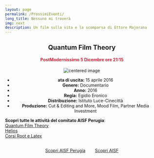 ```yaml
---
layout: page
permalink: /ProssimiEventi/
long_title: Nessuno mi troverà
img: next
description: Un film sulla vita e la scomparsa di Ettore Majorana
---
```


<center><h2><b> Quantum Film Theory </b></h2></center>
<center><h4><b><font style="color:rgb(211, 35, 54);">PostModernissimo 5 Dicembre ore 21:15  </font></b></h4></center>

 <figure>
<center>
    <img src="/perugia/img/majo.png" alt="centered image" style="max-width:80%"
    height="auto" width="auto" class="responsive" >
</center>
</figure>

<section>

<center>
<ul>
<li><b>ata di uscita:</b> 15 aprile 2016</li>
<li><b>Genere:</b> Documentario</li>
<li><b>Anno:</b> 2016</li>
<li><b>Regia:</b> Egidio Eronico</li>
<li><b>Distribuzione:</b> Istituto Luce-Cinecittà</li>
<li><b>Produzione:</b> Cut & Editing and More, Mood Film, Partner Media Investment</li>
</ul>
</center>



<b>Scopri tutte le attività del comitato AISF Perugia</b>:<br>
<a href="/perugia/QFT"> Quantum Film Theory</a> <br>
<a href="/perugia/Helios"> Helios</a> <br>
<a href="/perugia/Corsi"> Corsi Root e Latex</a> <br><br>

<center>
<a href="/perugia/"> Scopri AISF Perugia</a>&nbsp; &nbsp; &nbsp; &nbsp;
<a href="http://ai-sf.it">Scopri AISF</a>
</center>

</section>
